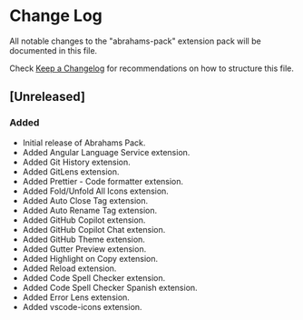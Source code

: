 # Change Log

All notable changes to the "abrahams-pack" extension pack will be documented in this file.

Check [Keep a Changelog](http://keepachangelog.com/) for recommendations on how to structure this file.

## [Unreleased]

### Added

- Initial release of Abrahams Pack.
- Added Angular Language Service extension.
- Added Git History extension.
- Added GitLens extension.
- Added Prettier - Code formatter extension.
- Added Fold/Unfold All Icons extension.
- Added Auto Close Tag extension.
- Added Auto Rename Tag extension.
- Added GitHub Copilot extension.
- Added GitHub Copilot Chat extension.
- Added GitHub Theme extension.
- Added Gutter Preview extension.
- Added Highlight on Copy extension.
- Added Reload extension.
- Added Code Spell Checker extension.
- Added Code Spell Checker Spanish extension.
- Added Error Lens extension.
- Added vscode-icons extension.
